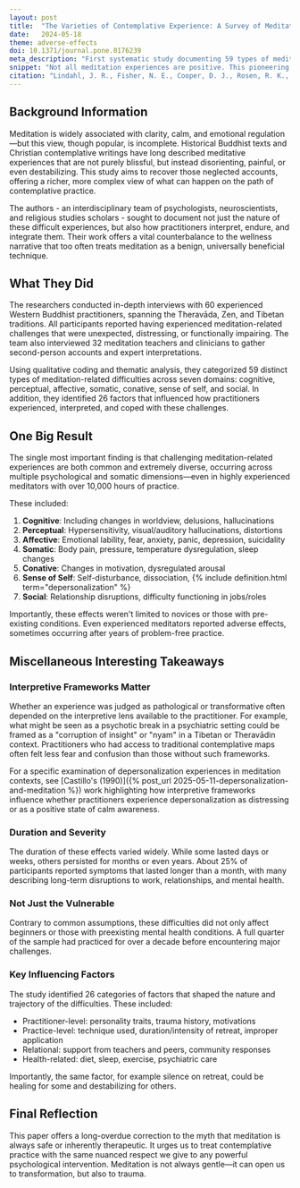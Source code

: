 ```yaml
---
layout: post
title:  "The Varieties of Contemplative Experience: A Survey of Meditation-Related Challenges"
date:   2024-05-18
theme: adverse-effects
doi: 10.1371/journal.pone.0176239
meta_description: "First systematic study documenting 59 types of meditation-related adverse effects across Buddhist traditions. Research reveals challenging experiences from mild discomfort to severe distress, challenging the perception of meditation as universally beneficial."
snippet: "Not all meditation experiences are positive. This pioneering study documents the range and frequency of meditation-related challenges, from mild discomfort to severe psychological distress. By interviewing practitioners and teachers across Buddhist traditions, the researchers identify 59 types of adverse effects, challenging the narrative that meditation is risk-free."
citation: "Lindahl, J. R., Fisher, N. E., Cooper, D. J., Rosen, R. K., & Britton, W. B. (2017). The varieties of contemplative experience: A mixed-methods study of meditation-related challenges in Western Buddhists. PLOS ONE, 12(5), e0176239. [10.1371/journal.pone.0176239](https://doi.org/10.1371/journal.pone.0176239)"
---
```


## Background Information

Meditation is widely associated with clarity, calm, and emotional regulation—but this view, though popular, is incomplete. Historical Buddhist texts and Christian contemplative writings have long described meditative experiences that are not purely blissful, but instead disorienting, painful, or even destabilizing. This study aims to recover those neglected accounts, offering a richer, more complex view of what can happen on the path of contemplative practice.

The authors - an interdisciplinary team of psychologists, neuroscientists, and religious studies scholars - sought to document not just the nature of these difficult experiences, but also how practitioners interpret, endure, and integrate them. Their work offers a vital counterbalance to the wellness narrative that too often treats meditation as a benign, universally beneficial technique.

## What They Did

The researchers conducted in-depth interviews with 60 experienced Western Buddhist practitioners, spanning the Theravāda, Zen, and Tibetan traditions. All participants reported having experienced meditation-related challenges that were unexpected, distressing, or functionally impairing. The team also interviewed 32 meditation teachers and clinicians to gather second-person accounts and expert interpretations.

Using qualitative coding and thematic analysis, they categorized 59 distinct types of meditation-related difficulties across seven domains: cognitive, perceptual, affective, somatic, conative, sense of self, and social. In addition, they identified 26 factors that influenced how practitioners experienced, interpreted, and coped with these challenges.

## One Big Result

The single most important finding is that challenging meditation-related experiences are both common and extremely diverse, occurring across multiple psychological and somatic dimensions—even in highly experienced meditators with over 10,000 hours of practice.

These included:

1. **Cognitive**: Including changes in worldview, delusions, hallucinations
2. **Perceptual**: Hypersensitivity, visual/auditory hallucinations, distortions
3. **Affective**: Emotional lability, fear, anxiety, panic, depression, suicidality
4. **Somatic**: Body pain, pressure, temperature dysregulation, sleep changes
5. **Conative**: Changes in motivation, dysregulated arousal
6. **Sense of Self**: Self-disturbance, dissociation, {% include definition.html term="depersonalization" %}
7. **Social**: Relationship disruptions, difficulty functioning in jobs/roles

Importantly, these effects weren't limited to novices or those with pre-existing conditions. Even experienced meditators reported adverse effects, sometimes occurring after years of problem-free practice.

## Miscellaneous Interesting Takeaways

### Interpretive Frameworks Matter

Whether an experience was judged as pathological or transformative often depended on the interpretive lens available to the practitioner. For example, what might be seen as a psychotic break in a psychiatric setting could be framed as a "corruption of insight" or "nyam" in a Tibetan or Theravādin context. Practitioners who had access to traditional contemplative maps often felt less fear and confusion than those without such frameworks.

For a specific examination of depersonalization experiences in meditation contexts, see [Castillo's (1990)]({% post_url 2025-05-11-depersonalization-and-meditation %}) work highlighting how interpretive frameworks influence whether practitioners experience depersonalization as distressing or as a positive state of calm awareness.

### Duration and Severity

The duration of these effects varied widely. While some lasted days or weeks, others persisted for months or even years. About 25% of participants reported symptoms that lasted longer than a month, with many describing long-term disruptions to work, relationships, and mental health.

### Not Just the Vulnerable

Contrary to common assumptions, these difficulties did not only affect beginners or those with preexisting mental health conditions. A full quarter of the sample had practiced for over a decade before encountering major challenges.

### Key Influencing Factors

The study identified 26 categories of factors that shaped the nature and trajectory of the difficulties. These included:

* Practitioner-level: personality traits, trauma history, motivations
* Practice-level: technique used, duration/intensity of retreat, improper application
* Relational: support from teachers and peers, community responses
* Health-related: diet, sleep, exercise, psychiatric care

Importantly, the same factor, for example silence on retreat, could be healing for some and destabilizing for others.

## Final Reflection

This paper offers a long-overdue correction to the myth that meditation is always safe or inherently therapeutic. It urges us to treat contemplative practice with the same nuanced respect we give to any powerful psychological intervention. Meditation is not always gentle—it can open us to transformation, but also to trauma.